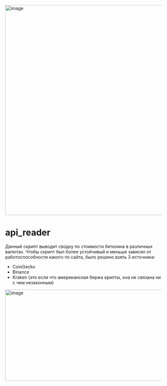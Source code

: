 <img width="1280" height="674" alt="image" src="https://github.com/user-attachments/assets/30414eda-2148-4b11-97a6-b953516ca359" /> <br /> 
# api_reader
Данный скрипт выводит сводку по стоимости биткоина в различных валютах. Чтобы скрипт был более устойчивый и меньше зависил от работоспособности какого-то сайта, было решено взять 3 источника:
* CoinGecko
* Binance
* Kraken (это если что американская биржа крипты, она не связана ни с чем незаконным)

<img width="1183" height="293" alt="image" src="https://github.com/user-attachments/assets/dcd1a36b-c290-460a-8b0c-239e886b9dd5" />
